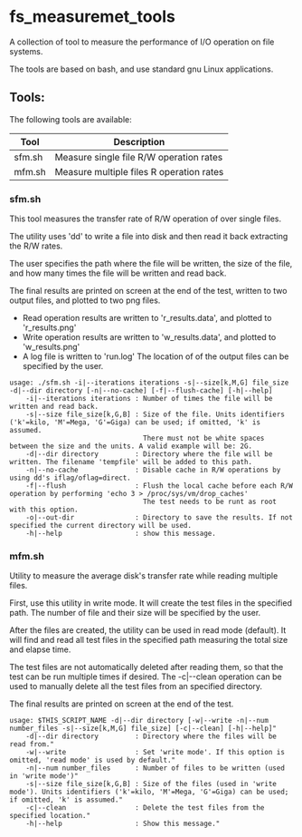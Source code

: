 # fs_measuremet_tools

A collection of tool to measure the performance of I/O operation on file systems.

The tools are based on bash, and use standard gnu Linux applications.

## Tools:

The following tools are available:

Tool      | Description
----------|--------------
sfm.sh    | Measure single file R/W operation rates
mfm.sh    | Measure multiple files R operation rates

### sfm.sh

This tool measures the transfer rate of R/W operation of over single files.

The utility uses 'dd' to write a file into disk and then read it back extracting the R/W rates.

The user specifies the path where the file will be written, the size of the file, and how many times the file will be written and read back.

The final results are printed on screen at the end of the test, written to two output files, and plotted to two png files.
 - Read operation results are written to 'r_results.data', and plotted to 'r_results.png'
 - Write operation results are written to 'w_results.data', and plotted to 'w_results.png'
 - A log file is written to 'run.log'
The location of of the output files can be specified by the user.

```{r, engine='bash', usage}
usage: ./sfm.sh -i|--iterations iterations -s|--size[k,M,G] file_size -d|--dir directory [-n|--no-cache] [-f|--flush-cache] [-h|--help]
    -i|--iterations iterations : Number of times the file will be written and read back.
    -s|--size file_size[k,G,B] : Size of the file. Units identifiers ('k'=kilo, 'M'=Mega, 'G'=Giga) can be used; if omitted, 'k' is assumed.
                                 There must not be white spaces between the size and the units. A valid example will be: 2G.
    -d|--dir directory         : Directory where the file will be written. The filename 'tempfile' will be added to this path.
    -n|--no-cache              : Disable cache in R/W operations by using dd's iflag/oflag=direct.
    -f|--flush                 : Flush the local cache before each R/W operation by performing 'echo 3 > /proc/sys/vm/drop_caches'
                                 The test needs to be runt as root with this option.
    -o|--out-dir               : Directory to save the results. If not specified the current directory will be used.
    -h|--help                  : show this message.
```

### mfm.sh

Utility to measure the average disk's transfer rate while reading multiple files.

First, use this utility in write mode. It will create the test files in the specified path. The number of file and their size will be specified by the user.

After the files are created, the utility can be used in read mode (default). It will find and read all test files in the specified path measuring the total size and elapse time.

The test files are not automatically deleted after reading them, so that the test can be run multiple times if desired. The -c|--clean operation can be used to manually delete all the test files from an specified directory.

The final results are printed on screen at the end of the test.

```{r, engine='bash', usage}
usage: $THIS_SCRIPT_NAME -d|--dir directory [-w|--write -n|--num number_files -s|--size[k,M,G] file_size] [-c|--clean] [-h|--help]"
    -d|--dir directory         : Directory where the files will be read from."
    -w|--write                 : Set 'write mode'. If this option is omitted, 'read mode' is used by default."
    -n|--num number_files      : Number of files to be written (used in 'write mode')"
    -s|--size file_size[k,G,B] : Size of the files (used in 'write mode'). Units identifiers ('k'=kilo, 'M'=Mega, 'G'=Giga) can be used; if omitted, 'k' is assumed."
    -c|--clean                 : Delete the test files from the specified location."
    -h|--help                  : Show this message."
```